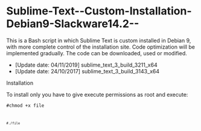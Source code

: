 # Sublime-Text--Custom-Installation-Debian9-Slackware14.2--
This is a Bash script in which Sublime Text is custom installed in Debian 9, with more complete control of the installation site. Code optimization will be implemented gradually. The code can be downloaded, used or modified.

- [Update date: 04/11/2019] sublime_text_3_build_3211_x64
- [Update date: 24/10/2017] sublime_text_3_build_3143_x64


Installation

To install only you have to give execute permissions as root and execute:

<code>#chmod +x file<code>

<code>#./file<code>
